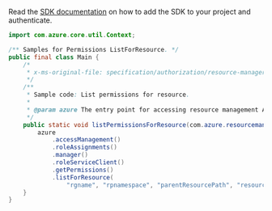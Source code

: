 Read the [SDK documentation](https://github.com/Azure/azure-sdk-for-java/blob/azure-resourcemanager_2.11.0/sdk/resourcemanager/azure-resourcemanager/README.md) on how to add the SDK to your project and authenticate.

```java
import com.azure.core.util.Context;

/** Samples for Permissions ListForResource. */
public final class Main {
    /*
     * x-ms-original-file: specification/authorization/resource-manager/Microsoft.Authorization/preview/2018-01-01-preview/examples/GetResourcePermissions.json
     */
    /**
     * Sample code: List permissions for resource.
     *
     * @param azure The entry point for accessing resource management APIs in Azure.
     */
    public static void listPermissionsForResource(com.azure.resourcemanager.AzureResourceManager azure) {
        azure
            .accessManagement()
            .roleAssignments()
            .manager()
            .roleServiceClient()
            .getPermissions()
            .listForResource(
                "rgname", "rpnamespace", "parentResourcePath", "resourceType", "resourceName", Context.NONE);
    }
}
```
